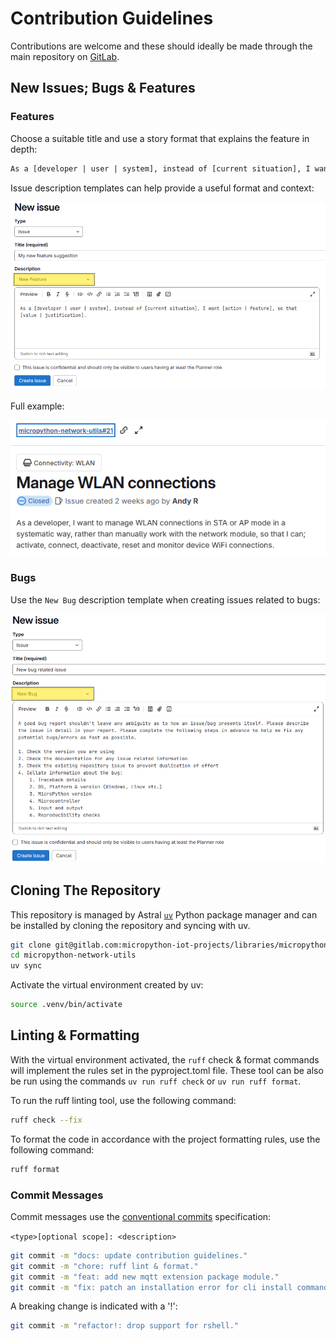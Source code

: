 # Contribution Guidelines

Contributions are welcome and these should ideally be made through the main repository on [GitLab](https://gitlab.com/micropython-iot-projects/libraries/micropython-network-utils).

## New Issues; Bugs & Features

### Features

Choose a suitable title and use a story format that explains the feature in depth:

```txt
As a [developer | user | system], instead of [current situation], I want [action | feature], so that [value | justification].
```

Issue description templates can help provide a useful format and context:

![issue example](./docs/img/new_feature_issue.png)

Full example:

![issue example](./docs/img/issue_example.png)

### Bugs

Use the `New Bug` description template when creating issues related to bugs:

![issue example](./docs/img/new_bug_issue.png)

## Cloning The Repository

This repository is managed by Astral [`uv`](https://docs.astral.sh/uv/) Python package manager and can be installed by cloning the repository and syncing with uv.

```sh
git clone git@gitlab.com:micropython-iot-projects/libraries/micropython-network-utils.git
cd micropython-network-utils
uv sync
```

Activate the virtual environment created by uv:

```sh
source .venv/bin/activate
```

## Linting & Formatting

With the virtual environment activated, the `ruff` check & format commands will implement the rules set in the pyproject.toml file. These tool can be also be run using the commands `uv run ruff check` or `uv run ruff format`.

To run the ruff linting tool, use the following command:

```sh
ruff check --fix
```

To format the code in accordance with the project formatting rules, use the following command:

```sh
ruff format
```

### Commit Messages

Commit messages use the [conventional commits](https://www.conventionalcommits.org/en/v1.0.0/#summary) specification:

`<type>[optional scope]: <description>`

```sh
git commit -m "docs: update contribution guidelines."
git commit -m "chore: ruff lint & format."
git commit -m "feat: add new mqtt extension package module."
git commit -m "fix: patch an installation error for cli install command #1234."
```

A breaking change is indicated with a '!':

```sh
git commit -m "refactor!: drop support for rshell."
```
